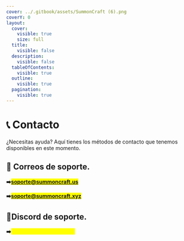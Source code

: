 ```yaml
---
cover: ../.gitbook/assets/SummonCraft (6).png
coverY: 0
layout:
  cover:
    visible: true
    size: full
  title:
    visible: false
  description:
    visible: false
  tableOfContents:
    visible: true
  outline:
    visible: true
  pagination:
    visible: true
---
```


# 📞 Contacto

¿Necesitas ayuda? Aquí tienes los métodos de contacto que tenemos disponibles en este momento.

## 📌 Correos de soporte.

**➡️**<mark style="color:yellow;">**soporte@summoncraft.us**</mark>&#x20;

**➡️**<mark style="color:yellow;">**soporte@summoncraft.xyz**</mark>

## 📌Discord de soporte.

**➡️**<mark style="color:yellow;">**discord.gg/summoncraft**</mark>
